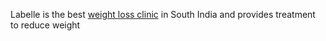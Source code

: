 Labelle is the best <a href="https://www.labelle.in/">weight loss clinic</a> in South India and provides treatment to reduce weight
